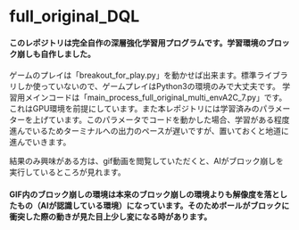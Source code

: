 # full_original_DQL
#### このレポジトリは完全自作の深層強化学習用プログラムです。学習環境のブロック崩しも自作しました。
ゲームのプレイは「breakout_for_play.py」を動かせば出来ます。標準ライブラリしか使っていないので、ゲームプレイはPython3の環境のみで大丈夫です。
学習用メインコードは「main_process_full_original_multi_envA2C_7.py」です。これはGPU環境を前提にしています。また本レポジトリには学習済みのパラメーターを上げています。このパラメータでコードを動かした場合、学習がある程度進んでいるためターミナルへの出力のペースが遅いですが、置いておくと地道に進んでいきます。

結果のみ興味がある方は、gif動画を閲覧していただくと、AIがブロック崩しを実行しているところが見れます。
#### GIF内のブロック崩しの環境は本来のブロック崩しの環境よりも解像度を落としたもの（AIが認識している環境）になっています。そのためボールがブロックに衝突した際の動きが見た目上少し変になる時があります。
